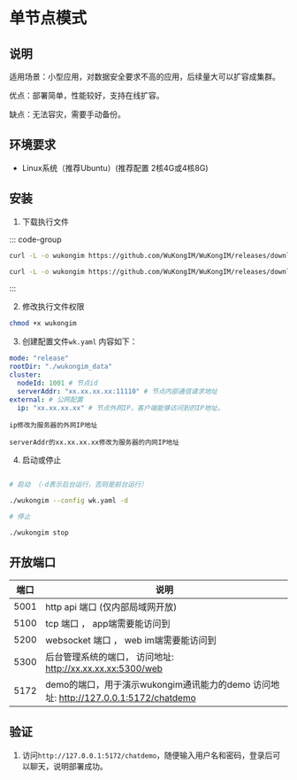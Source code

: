 # 单节点模式

## 说明

适用场景：小型应用，对数据安全要求不高的应用，后续量大可以扩容成集群。

优点：部署简单，性能较好，支持在线扩容。

缺点：无法容灾，需要手动备份。

## 环境要求

- Linux系统（推荐Ubuntu）(推荐配置 2核4G或4核8G)


## 安装

1. 下载执行文件

::: code-group

``` bash [amd64]
curl -L -o wukongim https://github.com/WuKongIM/WuKongIM/releases/download/v2.0.7-20241104/wukongim-linux-amd64
```

``` bash [arm64]
curl -L -o wukongim https://github.com/WuKongIM/WuKongIM/releases/download/v2.0.7-20241104/wukongim-linux-arm64
```

:::

2. 修改执行文件权限

``` bash
chmod +x wukongim
```


3. 创建配置文件`wk.yaml` 内容如下：

```yaml
mode: "release"
rootDir: "./wukongim_data"
cluster:
  nodeId: 1001 # 节点id
  serverAddr: "xx.xx.xx.xx:11110" # 节点内部通信请求地址
external: # 公网配置
  ip: "xx.xx.xx.xx" # 节点外网IP，客户端能够访问到的IP地址。
```

`ip修改为服务器的外网IP地址`

`serverAddr的xx.xx.xx.xx修改为服务器的内网IP地址`

4. 启动或停止

``` bash

# 启动 （-d表示后台运行，否则是前台运行）

./wukongim --config wk.yaml -d

# 停止

./wukongim stop

```



## 开放端口

| 端口 | 说明 |
| --- | --- |
| 5001 | http api 端口 (仅内部局域网开放) |
| 5100 | tcp 端口 ， app端需要能访问到 |
| 5200 | websocket 端口 ， web im端需要能访问到 |
| 5300 | 后台管理系统的端口， 访问地址: http://xx.xx.xx.xx:5300/web |
| 5172 | demo的端口，用于演示wukongim通讯能力的demo 访问地址: http://127.0.0.1:5172/chatdemo |


## 验证

1. 访问`http://127.0.0.1:5172/chatdemo`，随便输入用户名和密码，登录后可以聊天，说明部署成功。